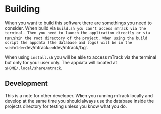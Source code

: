 # Building

When you want to build this software there are somethings you need to consider.
When build via `build.sh you can't access mTrack via the terminal. Then you need
to launch the application directly or via `run.sh` in the root directory of the
project.
When using the build script the appdata (the database and logs) will be in the
subfolder `dev/mtrack` and `dev/mtrack/log`.

When using `install.sh` you will be able to access mTrack via the terminal but
only for your user only. The appdata will located at `$HOME/.local/share/mtrack`.


## Development

This is a note for other developer. When you running mTrack locally and develop
at the same time you should always use the database inside the projects directory
for testing unless you know what you do.
